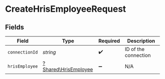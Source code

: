 # CreateHrisEmployeeRequest


## Fields

| Field                                                       | Type                                                        | Required                                                    | Description                                                 |
| ----------------------------------------------------------- | ----------------------------------------------------------- | ----------------------------------------------------------- | ----------------------------------------------------------- |
| `connectionId`                                              | *string*                                                    | :heavy_check_mark:                                          | ID of the connection                                        |
| `hrisEmployee`                                              | [?Shared\HrisEmployee](../../Models/Shared/HrisEmployee.md) | :heavy_minus_sign:                                          | N/A                                                         |